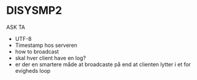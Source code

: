 # DISYSMP2

ASK TA

- UTF-8
- Timestamp hos serveren
- how to broadcast
- skal hver client have en log?
- er der en smartere måde at broadcaste på end at clienten lytter i et for evigheds loop
